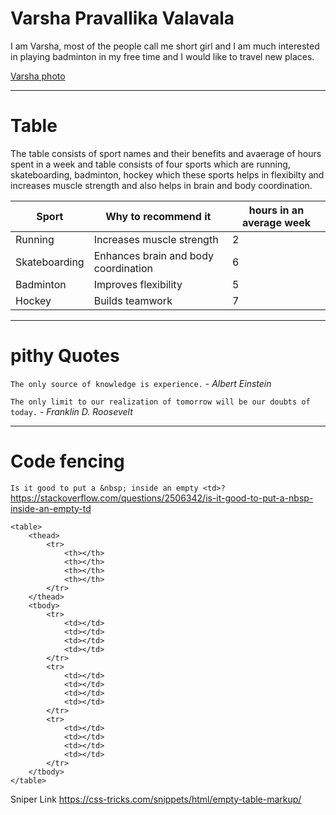 # Varsha Pravallika Valavala

I am Varsha, most of the people call me short girl and I am much interested in playing badminton in my free time and I would like to travel new places.

[Varsha photo](https://github.com/s556143/my2-Valavala/blob/main/Varsha_Photo.jpeg)

---

# Table
The table consists of sport names and their benefits and avaerage of hours spent in a week and table consists of four sports which are running, skateboarding, badminton, hockey which these sports helps in flexibilty and increases muscle strength and also helps in brain and body coordination.

| Sport | Why to recommend it | hours in an average week |
| --- | --- | --- |
| Running | Increases muscle strength | 2 |
| Skateboarding | Enhances brain and body coordination | 6 |
| Badminton | Improves flexibility | 5 |
| Hockey | Builds teamwork | 7 |

---

# pithy Quotes

```The only source of knowledge is experience.``` - *Albert Einstein*

```The only limit to our realization of tomorrow will be our doubts of today.``` - *Franklin D. Roosevelt*

---

# Code fencing

```Is it good to put a &nbsp; inside an empty <td>?``` <https://stackoverflow.com/questions/2506342/is-it-good-to-put-a-nbsp-inside-an-empty-td>

```
<table>
	<thead>
		<tr>
			<th></th>
			<th></th>
			<th></th>
			<th></th>
		</tr>
	</thead>
	<tbody>
		<tr>
			<td></td>
			<td></td>
			<td></td>
			<td></td>
		</tr>
		<tr>
			<td></td>
			<td></td>
			<td></td>
			<td></td>
		</tr>
		<tr>
			<td></td>
			<td></td>
			<td></td>
			<td></td>
		</tr>
	</tbody>
</table>
```
 
Sniper Link <https://css-tricks.com/snippets/html/empty-table-markup/>
